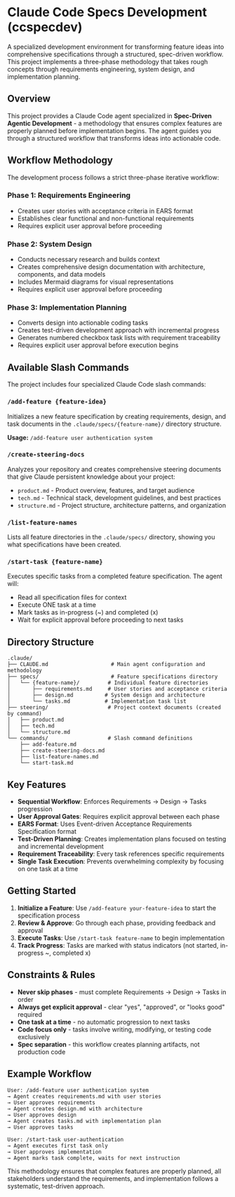 # Claude Code Specs Development (ccspecdev)

A specialized development environment for transforming feature ideas into comprehensive specifications through a structured, spec-driven workflow. This project implements a three-phase methodology that takes rough concepts through requirements engineering, system design, and implementation planning.

## Overview

This project provides a Claude Code agent specialized in **Spec-Driven Agentic Development** - a methodology that ensures complex features are properly planned before implementation begins. The agent guides you through a structured workflow that transforms ideas into actionable code.

## Workflow Methodology

The development process follows a strict three-phase iterative workflow:

### Phase 1: Requirements Engineering
- Creates user stories with acceptance criteria in EARS format
- Establishes clear functional and non-functional requirements
- Requires explicit user approval before proceeding

### Phase 2: System Design
- Conducts necessary research and builds context
- Creates comprehensive design documentation with architecture, components, and data models
- Includes Mermaid diagrams for visual representations
- Requires explicit user approval before proceeding

### Phase 3: Implementation Planning
- Converts design into actionable coding tasks
- Creates test-driven development approach with incremental progress
- Generates numbered checkbox task lists with requirement traceability
- Requires explicit user approval before execution begins

## Available Slash Commands

The project includes four specialized Claude Code slash commands:

### `/add-feature {feature-idea}`
Initializes a new feature specification by creating requirements, design, and task documents in the `.claude/specs/{feature-name}/` directory structure.

**Usage:** `/add-feature user authentication system`

### `/create-steering-docs`
Analyzes your repository and creates comprehensive steering documents that give Claude persistent knowledge about your project:
- `product.md` - Product overview, features, and target audience
- `tech.md` - Technical stack, development guidelines, and best practices
- `structure.md` - Project structure, architecture patterns, and organization

### `/list-feature-names`
Lists all feature directories in the `.claude/specs/` directory, showing you what specifications have been created.

### `/start-task {feature-name}`
Executes specific tasks from a completed feature specification. The agent will:
- Read all specification files for context
- Execute ONE task at a time
- Mark tasks as in-progress (~) and completed (x)
- Wait for explicit approval before proceeding to next tasks

## Directory Structure

```
.claude/
├── CLAUDE.md                    # Main agent configuration and methodology
├── specs/                       # Feature specifications directory
│   └── {feature-name}/         # Individual feature directories
│       ├── requirements.md     # User stories and acceptance criteria
│       ├── design.md          # System design and architecture
│       └── tasks.md           # Implementation task list
├── steering/                   # Project context documents (created by command)
│   ├── product.md
│   ├── tech.md
│   └── structure.md
└── commands/                   # Slash command definitions
    ├── add-feature.md
    ├── create-steering-docs.md
    ├── list-feature-names.md
    └── start-task.md
```

## Key Features

- **Sequential Workflow**: Enforces Requirements → Design → Tasks progression
- **User Approval Gates**: Requires explicit approval between each phase
- **EARS Format**: Uses Event-driven Acceptance Requirements Specification format
- **Test-Driven Planning**: Creates implementation plans focused on testing and incremental development
- **Requirement Traceability**: Every task references specific requirements
- **Single Task Execution**: Prevents overwhelming complexity by focusing on one task at a time

## Getting Started

1. **Initialize a Feature**: Use `/add-feature your-feature-idea` to start the specification process
2. **Review & Approve**: Go through each phase, providing feedback and approval
3. **Execute Tasks**: Use `/start-task feature-name` to begin implementation
4. **Track Progress**: Tasks are marked with status indicators (not started, in-progress ~, completed x)

## Constraints & Rules

- **Never skip phases** - must complete Requirements → Design → Tasks in order
- **Always get explicit approval** - clear "yes", "approved", or "looks good" required
- **One task at a time** - no automatic progression to next tasks
- **Code focus only** - tasks involve writing, modifying, or testing code exclusively
- **Spec separation** - this workflow creates planning artifacts, not production code

## Example Workflow

```
User: /add-feature user authentication system
→ Agent creates requirements.md with user stories
→ User approves requirements
→ Agent creates design.md with architecture
→ User approves design  
→ Agent creates tasks.md with implementation plan
→ User approves tasks

User: /start-task user-authentication
→ Agent executes first task only
→ User approves implementation
→ Agent marks task complete, waits for next instruction
```

This methodology ensures that complex features are properly planned, all stakeholders understand the requirements, and implementation follows a systematic, test-driven approach.
